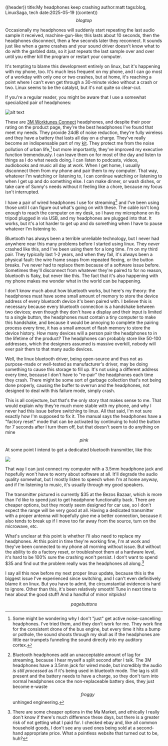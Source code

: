 ((header))
title:My headphones keep crashing
author:matt
tags:blog, LinuxSaga, tech
date:2025-05-19
((content))
$$blogtop$$

Occasionally my headphones will suddenly start repeating the last audio sample it received, machine-gun-like; this lasts about 10 seconds, then the headphones disconnect, then a few seconds later they reconnect. It sounds just like when a game crashes and your sound driver doesn't know what to do with the garbled data, so it just repeats the last sample over and over until you either kill the program or restart your computer. 

It's tempting to blame this development entirely on linux, but it's happening with my phone, too. It's much less frequent on my phone, and I can go most of a workday with only one or two crashes, but at home, it's reaching a point where I can't even get through a 30-minute video without a crash or two. Linux seems to be the catalyst, but it's not quite so clear-cut.

If you're a regular reader, you might be aware that I use a somewhat specialized pair of headphones:

![alt text](https://i.imgur.com/jT5dboo.jpeg "")

These are [3M Worktunes Connect](https://www.3m.com/3M/en_US/p/d/cbgnawus1754/) headphones, and despite their poor rating on the product page, they're the best headphones I've found that meet my needs. They provide 24dB of noise reduction, they're fully wireless and they have a battery that lasts all day on a charge. They've really become an indispensable part of my [kit](/archive/edc). They protect me from the noise pollution of urban life,[^anc] but more importantly, they've improved my executive function tremendously. I can leave them on for most of the day and listen to things as I do what needs doing. I can listen to podcasts, videos, audiobooks and music all day at work. When I get home, I usually disconnect them from my phone and pair them to my computer. That way, whatever I'm watching or listening to, I can continue watching or listening to when I get up and do something else. I can make dinner, or wash dishes, or take care of Sunny's needs without it feeling like a chore, because my focus isn't interrupted.

I have a pair of wired headphones I use for streaming[^streaming] and I've been using those until I can figure out what's going on with these. The cable isn't long enough to reach the computer on my desk, so I have my microphone on its tripod plugged in via USB, and my headphones are plugged into that. It works, but it's a lot harder to get up and do something when I have to pause whatever I'm listening to.

Bluetooth has always been a terrible unreliable technology, but I never had anywhere near this many problems before I started using linux. They *never* crashed like this, and I've been using them for a long time. I'm on my third pair. They typically last 1-2 years, and when they fail, it's always been a physical fault: the wire frame snaps from repeated flexing, or the button breaks. I've never had to replace them because of  a software issue before. Sometimes they'll disconnect from whatever they're paired to for no reason, bluetooth is flaky, but never like this. The fact that it's also happening with my phone makes me wonder what in the world can be happening.

I don't know much about how bluetooth works, but here's my theory: the headphones must have some small amount of memory to store the device address of every bluetooth device it's been paired with. I believe this is necessary because every bluetooth connection is a handshake between two devices; even though they don't have a display and their input is limited to a single button, the headphones must contain a tiny computer to make this handshake, and because it would be annoying to complete the pairing process every time, it has a small amount of flash memory to store the device history. How many devices will a person pair the headphones to in the lifetime of the product? The headphones can probably store like 50-100 addresses, which the designers assumed is massive overkill, nobody will ever pair them to that many audio devices.

Well, the linux bluetooth driver, being open-source and thus not as purpose-made or well-tested as manufacturer's driver, may be doing something to cause this storage to fill up. It's not using a different address every time, because I don't have to "re-pair" the headphones each time they crash. There might be some sort of garbage collection that's not being done properly, causing the buffer to overrun and the headphones, not designed to deal with this failure mode, simply crash.

This is all conjecture, but that's the only story that makes sense to me. That would explain why they're much more stable with my phone, and why I never had this issue before switching to linux. All that said, I'm not sure exactly how I'm supposed to fix it. The manual says the headphones have a "factory reset" mode that can be activated by continuing to hold the button for 7 seconds after I turn them off, but that doesn't seem to do anything on mine $$pink$$

At some point I intend to get a dedicated bluetooth transmitter, like this:

![](/files/tx.jpg "")

That way I can just connect my computer with a 3.5mm headphone jack and hopefully won't have to worry about software at all. It'll degrade the audio quality somewhat, but I mostly listen to speech when I'm at home anyway, and if I'm listening to music, it's usually through my good speakers.

The transmitter pictured is currently $35 at the Bezos Bazaar, which is more than I'd like to spend just to get headphone functionality back. There are cheaper options, but they mostly seem designed for car use, so I don't expect the range will be very good at all. Having a dedicated transmitter with a proper antenna will hopefully give me a better connection, because it also tends to break up if I move too far away from the source, turn on the microwave, etc.

What's unclear at this point is whether I'll also need to replace my headphones. At this point in time they're working fine, I'm at work and they've been connected to my phone all morning without issue. But without the ability to do a factory reset, or troubleshoot them at a hardware level, it's hard to be 100% sure the crashing won't persist. I don't want to spend $35 and find out the problem really was the headphones all along.[^aliexpress]

I say all this now before my next proper linux update, because this is the biggest issue I've experienced since switching, and I can't even definitively blame it on linux. But you have to admit, the circumstantial evidence is hard to ignore. Other than this, it's been relatively smooth! Tune in next time to hear about the good stuff! And a handful of minor nitpicks!


[^aliexpress]: There are some cheaper options in the Ma Market, and ethically I really don't know if there's much difference these days, but there is a greater risk of not getting what I paid for. I checked ebay and, like all common household goods, I don't see any used ones being sold at a second-hand appropriate price. What a pointless website that turned out to be, huh?

[^streaming]: Bluetooth headphones add an unacceptable amount of lag for streaming, because I hear myself a split second after I talk. The 3M headphones have a 3.5mm jack for wired mode, but incredibly the audio *is still processed* as if it's being used in bluetooth mode. The lag is still present and the battery needs to have a charge, so they don't turn into normal headphones once the non-replaceable battery dies, they just become e-waste $$froggy$$ unhinged engineering.

[^anc]: Some might be wondering why I don't "just" get active noise-cancelling headphones. I've tried them, and they don't work for me. They work fine for the consistent drone of the bus engine, but every time it hits a bump or pothole, the sound shoots through my skull as if the headphones are little ear trumpets funneling the sound directly into my auditory cortex.

$$pagebuttons$$